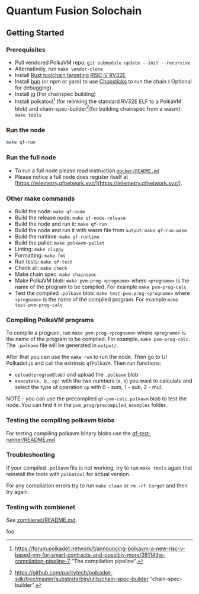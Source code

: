 # Quantum Fusion Solochain

## Getting Started

### Prerequisites

- Pull vendored PolkaVM repo: `git submodule update --init --recursive`
- Alternatively, run `make vendor-clone`
- Install [Rust toolchain targeting RISC-V RV32E](https://github.com/paritytech/rustc-rv32e-toolchain)
- Install [bun](https://bun.sh) (or npm or yarn) to use [Chopsticks](https://github.com/AcalaNetwork/chopsticks) to run the chain ( Optional for debugging)
- Install [jq](https://stedolan.github.io/jq/) (For chainspec building)
- Install polkatool[^1] (for relinking the standard RV32E ELF to a PolkaVM blob) and chain-spec-builder[^2](for building chainspec from a wasm): `make tools`

### Run the node

```bash
make qf-run
```

### Run the full node

- To run a full node please read instruction [`docker/README.md`](docker/README.md)
- Please notice a full node does register itself at [https://telemetry.qfnetwork.xyz/](https://telemetry.qfnetwork.xyz/).

### Other make commands

- Build the node: `make qf-node`
- Build the release node: `make qf-node-release`
- Build the node and run it: `make qf-run`
- Build the node and run it with wasm file from `output`: `make qf-run-wasm`
- Build the runtime: `make qf-runtime`
- Build the pallet: `make polkavm-pallet`
- Linting: `make clippy`
- Formatting: `make fmt`
- Run tests: `make qf-test`
- Check all: `make check`
- Make chain spec: `make chainspec`
- Make PolkaVM blob: `make pvm-prog-<progname>` where `<progname>` is the name of the program to be compiled. For example `make pvm-prog-calc`
- Test the compiled `.polkavm` blob: `make test-pvm-prog-<progname>` where `<progname>` is the name of the compiled program. For example `make test-pvm-prog-calc`

### Compiling PolkaVM programs

To compile a program, run `make pvm-prog-<progname>` where `<progname>` is the name of the program to be compiled. For example, `make pvm-prog-calc`.
The `.polkavm` file will be generated in `output/`.

After that you can use the `make run` to run the node. Then go to UI Polkadot.js and call the extrinsic `qfPolkaVM`.
Then run functions:

- `upload(programBlob)` and upload the `.polkavm` blob
- `execute(a, b, op)` with the two numbers (`a`, `b`) you want to calculate and select the type of operation `op` with 0 - sum, 1 - sub, 2 - mul.

NOTE - you can use the precompiled `qf-pvm-calc.polkavm` blob to test the node. You can find it in the `pvm_prog/precompiled_examples` folder.

### Testing the compiling polkavm blobs

For testing compiling polkavm binary blobs use the [qf-test-runner/README.md](qf-test-runner/README.md)

### Troubleshooting

If your compiled `.polkavm` file is not working, try to run `make tools` again that reinstall the tools with `polkatool` for actual version.

For any compilation errors try to run `make clean` or `rm -rf target` and then try again.

### Testing with zombienet

See [zombienet/README.md](zombienet/README.md).

[^1]: <https://forum.polkadot.network/t/announcing-polkavm-a-new-risc-v-based-vm-for-smart-contracts-and-possibly-more/3811#the-compilation-pipeline-7> "The compilation pipeline".
[^2]: <https://github.com/paritytech/polkadot-sdk/tree/master/substrate/bin/utils/chain-spec-builder> "chain-spec-builder".

foo
